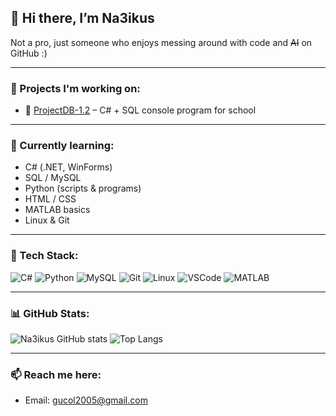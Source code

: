 ## 👋 Hi there, I’m Na3ikus

Not a pro, just someone who enjoys messing around with code and ~~AI~~ on GitHub :)

---

### 🔭 Projects I'm working on:
- 🏫 [ProjectDB-1.2](https://github.com/Na3ikus/ProjectDB-1.2.git) – C# + SQL console program for school
---

### 🌱 Currently learning:
- C# (.NET, WinForms)
- SQL / MySQL
- Python (scripts & programs)
- HTML / CSS
- MATLAB basics
- Linux & Git

---

### 🧰 Tech Stack:
![C#](https://img.shields.io/badge/C%23-239120?style=for-the-badge&logo=c-sharp&logoColor=white)
![Python](https://img.shields.io/badge/Python-3776AB?style=for-the-badge&logo=python&logoColor=white)
![MySQL](https://img.shields.io/badge/MySQL-005C84?style=for-the-badge&logo=mysql&logoColor=white)
![Git](https://img.shields.io/badge/Git-F05032?style=for-the-badge&logo=git&logoColor=white)
![Linux](https://img.shields.io/badge/Linux-FCC624?style=for-the-badge&logo=linux&logoColor=black)
![VSCode](https://img.shields.io/badge/VSCode-007ACC?style=for-the-badge&logo=visual-studio-code&logoColor=white)
![MATLAB](https://img.shields.io/badge/MATLAB-0076A8?style=for-the-badge&logo=Mathworks&logoColor=white)

---

### 📊 GitHub Stats:
![Na3ikus GitHub stats](https://github-readme-stats.vercel.app/api?username=Na3ikus&show_icons=true&theme=tokyonight&hide=prs)
![Top Langs](https://github-readme-stats.vercel.app/api/top-langs/?username=Na3ikus&layout=compact&theme=tokyonight)

---
### 📫 Reach me here:
- Email: gucol2005@gmail.com
